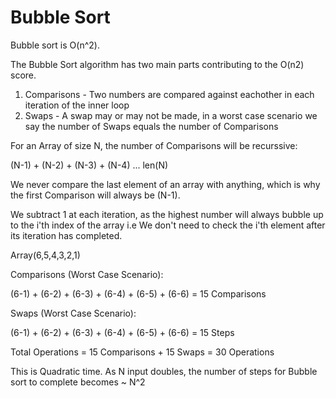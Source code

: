 # Bubble Sort

Bubble sort is O(n^2).

The Bubble Sort algorithm has two main parts contributing to the O(n2) score.

1. Comparisons - Two numbers are compared against eachother in each iteration of the inner loop
2. Swaps - A swap may or may not be made, in a worst case scenario we say the number of Swaps equals the number of Comparisons

For an Array of size N, the number of Comparisons will be recurssive:

(N-1) + (N-2) + (N-3) + (N-4) ... len(N)

We never compare the last element of an array with anything, which is why the first Comparison will always be (N-1).

We subtract 1 at each iteration, as the highest number will always bubble up to the i'th index of the array i.e We don't need to check the i'th
element after its iteration has completed.

Array(6,5,4,3,2,1)

Comparisons (Worst Case Scenario):

(6-1) + (6-2) + (6-3) + (6-4) + (6-5) + (6-6)
= 15 Comparisons

Swaps (Worst Case Scenario):

(6-1) + (6-2) + (6-3) + (6-4) + (6-5) + (6-6)
= 15 Steps

Total Operations = 15 Comparisons + 15 Swaps
= 30 Operations

This is Quadratic time. As N input doubles, the number of steps for Bubble sort to complete becomes ~ N^2
